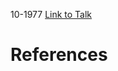 

10-1977
[Link to Talk](https://www.churchofjesuschrist.org/study/general-conference/1977/10/sunday-afternoon-session?lang=eng)



# References
